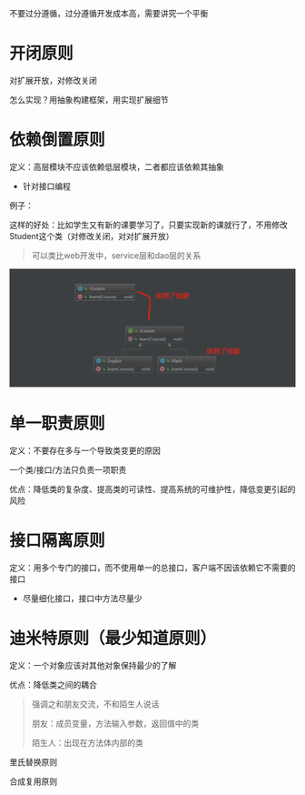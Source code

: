 不要过分遵循，过分遵循开发成本高，需要讲究一个平衡



# 开闭原则

对扩展开放，对修改关闭

怎么实现？用抽象构建框架，用实现扩展细节





# 依赖倒置原则

定义：高层模块不应该依赖低层模块，二者都应该依赖其抽象

- 针对接口编程



例子：

这样的好处：比如学生又有新的课要学习了，只要实现新的课就行了，不用修改Student这个类（对修改关闭，对对扩展开放）

> 可以类比web开发中，service层和dao层的关系

![1568173042384](image/依赖倒置.png)



# 单一职责原则

定义：不要存在多与一个导致类变更的原因

一个类/接口/方法只负责一项职责

优点：降低类的复杂度、提高类的可读性、提高系统的可维护性，降低变更引起的风险



# 接口隔离原则

定义：用多个专门的接口，而不使用单一的总接口，客户端不因该依赖它不需要的接口

- 尽量细化接口，接口中方法尽量少





# 迪米特原则（最少知道原则）

定义：一个对象应该对其他对象保持最少的了解



优点：降低类之间的耦合

> 强调之和朋友交流，不和陌生人说话
>
> 朋友：成员变量，方法输入参数，返回值中的类
>
> 陌生人：出现在方法体内部的类

里氏替换原则

合成复用原则